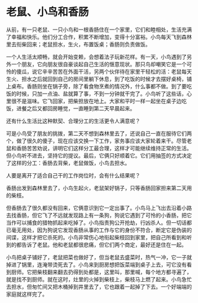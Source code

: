 # 老鼠、小鸟和香肠

从前，有一只老鼠、一只小鸟和一根香肠住在一个家里，它们和睦相处，生活充满了幸福和快乐。他们分工合作，积累不断增加，变得十分富裕。小鸟每天飞到森林里去衔柴回来；老鼠担水，生火，布置饭桌；香肠则负责做饭。 

一个人生活太顺畅，就会开始变赖，会想着法子玩新花样。有一天，小鸟遇到了另外一个朋友，它向朋友很自豪谈起自己生活的惬意现状。那只鸟却嘲笑它是一个可怜的傻瓜，说它辛辛苦苦在外面干活，另两个伙伴待在家里干轻松的活：老鼠每天生火、担水之后就回到自己的房间里躺下休息，到了吃饭的时候才去摆好桌椅，铺上桌布。香肠则坐在锅子旁，除了看食物烹煮的情况外，什么事都不做。到了要吃饭的时候，只加一点油、盐就算了事，不到一分钟就干完了。小鸟听了这些话，心里很不是滋味。它飞回家，把柴担放在地上。大家和平时一样一起坐在桌子边吃饭，进餐之后又都回房睡觉，一直睡到第二天早晨起来。 

还有什么生活比这种默契、合理分工的生活更令人满意呢？ 

可是小鸟受了朋友的挑拨，第二天不想到森林里去了，还说自己一直在服待它们两个，做了很久的傻子，现在应该交换一下工作，家务事应该大家轮着来干。尽管老鼠和香肠苦苦劝说，讲明它们这样分工最合理，这样才可能继续维持正常的生活。但小鸟听不进去，坚持它的提议。最后，它俩只好顺着它。它们用抽签的方式决定了这样的分工：香肠去背柴，老鼠做饭，小鸟去担水。 

人要是离开了适合自己干的工作岗位时，会有什么结果呢？ 

香肠出发到森林里去了，小鸟生起火，老鼠架好锅子，只等香肠回家担来第二天用的柴枝。

但香肠去了很久都没有回来，它俩意识到它一定出事了。小鸟马上飞出去沿着小路去找香肠，但它飞了不远就发现路上有一条狗，狗说它遇到了可怜的小香肠，把它当作可以捕食的猎物抓起来吃掉了。小鸟指责狗公开抢劫，行凶杀人。但一切话都已毫无用处，因为狗说它发现香肠从事的工作与它的身份不符合，断定它是伪装的间谍，这样才把它杀死的。小鸟非常伤心地衔起柴枝回到家里，把自己所看到和听到的都告诉了老鼠。他和老鼠都很悲痛，但它们两个商定，最好还是住在一起。 

小鸟把桌子铺好了，老鼠把菜也做好了，但当老鼠去盛菜时，热气一冲，它一子就掉进了锅里，连淹带烫死去了。小鸟来到厨房想把饭菜端到桌子上去，可它没有看到厨师。它把柴枝翻来翻去扔得到处都是，这里叫，那里喊，每个地方都寻遍了，就是找不到厨师。就在这时，灶里的火掉到柴枝上，柴枝马上燃了起来。小鸟急忙去担水，但匆忙间又把木桶掉到井里去了，它也跟着一起掉了下去。一个好端端的家庭就这样完了。 